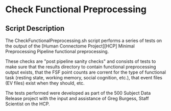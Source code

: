 # Check Functional Preprocessing

## Script Description

The CheckFunctionalPreprocessing.sh script performs a series of tests on the output of the 
[Human Connectome Project][HCP] Minimal Preprocessing Pipeline functional preprocessing.

These checks are "post pipeline sanity checks" and consists of tests to make sure
that the results directory to contain functional preprocessing output exists, that
the FSF point counts are corrent for the type of functional task (resting state, 
working memory, social cognition, etc.), that event files (EV files) exist when
they should, etc.

The tests performed were developed as part of the 500 Subject Data Release project with 
the input and assistance of Greg Burgess, Staff Scientist on the HCP. 
